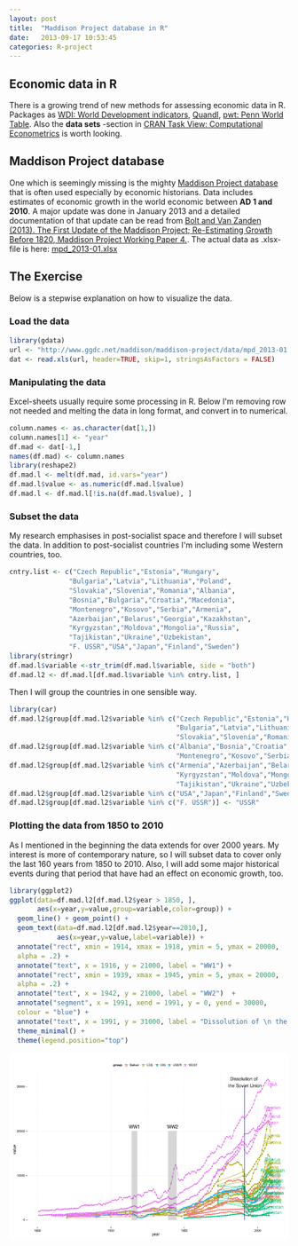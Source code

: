 ```yaml
---
layout: post
title:  "Maddison Project database in R"
date:   2013-09-17 10:53:45
categories: R-project
---
```


## Economic data in R

There is a growing trend of new methods for assessing economic data in R. Packages as [WDI: World Development indicators](https://github.com/vincentarelbundock/WDI), [Quandl](http://www.quandl.com/help/packages/r), [pwt: Penn World Table](http://cran.r-project.org/web/packages/pwt/index.html). Also the **data sets** -section in  [CRAN Task View: Computational Econometrics](http://cran.r-project.org/web/views/Econometrics.html) is worth looking.

## Maddison Project database

One which is seemingly missing is the mighty [Maddison Project database](http://www.ggdc.net/maddison/maddison-project/home.htm) that is often used especially by economic historians. Data includes estimates of economic growth in the world economic between **AD 1 and 2010**. A major update was done in January 2013 and a detailed documentation of that update can be read from [Bolt and Van Zanden (2013). The First Update of the Maddison Project; Re-Estimating Growth Before 1820, Maddison Project Working Paper 4.](http://www.ggdc.net/maddison/maddison-project/publications/wp4.pdf). The actual data as .xlsx-file is here: [mpd_2013-01.xlsx](http://www.ggdc.net/maddison/maddison-project/data/mpd_2013-01.xlsx)

## The Exercise

Below is a stepwise explanation on how to visualize the data.

### Load the data


```r
library(gdata)
url <- "http://www.ggdc.net/maddison/maddison-project/data/mpd_2013-01.xlsx"
dat <- read.xls(url, header=TRUE, skip=1, stringsAsFactors = FALSE)
```

### Manipulating the data

Excel-sheets usually require some processing in R. Below I'm removing row not needed and melting the data in long format, and convert in to numerical.



```r
column.names <- as.character(dat[1,])
column.names[1] <- "year"
df.mad <- dat[-1,]
names(df.mad) <- column.names
library(reshape2)
df.mad.l <- melt(df.mad, id.vars="year")
df.mad.l$value <- as.numeric(df.mad.l$value)
df.mad.l <- df.mad.l[!is.na(df.mad.l$value), ]
```

### Subset the data

My research emphasises in post-socialist space and therefore I will subset the data. In addition to post-socialist countries I'm including some Western countries, too.


```r
cntry.list <- c("Czech Republic","Estonia","Hungary",
               "Bulgaria","Latvia","Lithuania","Poland",
               "Slovakia","Slovenia","Romania","Albania",
               "Bosnia","Bulgaria","Croatia","Macedonia",
               "Montenegro","Kosovo","Serbia","Armenia",
               "Azerbaijan","Belarus","Georgia","Kazakhstan",
               "Kyrgyzstan","Moldova","Mongolia","Russia",
               "Tajikistan","Ukraine","Uzbekistan",
               "F. USSR","USA","Japan","Finland","Sweden")
library(stringr)
df.mad.l$variable <-str_trim(df.mad.l$variable, side = "both")
df.mad.l2 <- df.mad.l[df.mad.l$variable %in% cntry.list, ]
```

Then I will group the countries in one sensible way.


```r
library(car)
df.mad.l2$group[df.mad.l2$variable %in% c("Czech Republic","Estonia","Hungary",
                                          "Bulgaria","Latvia","Lithuania","Poland",
                                          "Slovakia","Slovenia","Romania","Bulgaria")] <- "CEE"
df.mad.l2$group[df.mad.l2$variable %in% c("Albania","Bosnia","Croatia","Macedonia",
                                          "Montenegro","Kosovo","Serbia")] <- "Balkan"
df.mad.l2$group[df.mad.l2$variable %in% c("Armenia","Azerbaijan","Belarus","Georgia","Kazakhstan",
                                          "Kyrgyzstan","Moldova","Mongolia","Russia",
                                          "Tajikistan","Ukraine","Uzbekistan")] <- "CIS"
df.mad.l2$group[df.mad.l2$variable %in% c("USA","Japan","Finland","Sweden")] <- "WEST"
df.mad.l2$group[df.mad.l2$variable %in% c("F. USSR")] <- "USSR"
```

### Plotting the data from 1850 to 2010

As I mentioned in the beginning the data extends for over 2000 years. My interest is more of contemporary nature, so I will subset data to cover only the last 160 years from 1850 to 2010. Also, I will add some major historical events during that period that have had an effect on economic growth, too.


```r
library(ggplot2)
ggplot(data=df.mad.l2[df.mad.l2$year > 1850, ], 
       aes(x=year,y=value,group=variable,color=group)) + 
  geom_line() + geom_point() + 
  geom_text(data=df.mad.l2[df.mad.l2$year==2010,], 
            aes(x=year,y=value,label=variable)) +
  annotate("rect", xmin = 1914, xmax = 1918, ymin = 5, ymax = 20000,
  alpha = .2) +
  annotate("text", x = 1916, y = 21000, label = "WW1") +
  annotate("rect", xmin = 1939, xmax = 1945, ymin = 5, ymax = 20000,
  alpha = .2) +
  annotate("text", x = 1942, y = 21000, label = "WW2")  +
  annotate("segment", x = 1991, xend = 1991, y = 0, yend = 30000,
  colour = "blue") +
  annotate("text", x = 1991, y = 31000, label = "Dissolution of \n the Soviet Union") +
  theme_minimal() +
  theme(legend.position="top")
```

![plot of chunk maddison5](/figure/source/2013-09-17-economic-history-dataset-in-r/maddison5.png) 





[jekyll-gh]: https://github.com/mojombo/jekyll
[jekyll]:    http://jekyllrb.com
